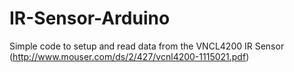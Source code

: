 # IR-Sensor-Arduino

Simple code to setup and read data from the VNCL4200 IR Sensor (http://www.mouser.com/ds/2/427/vcnl4200-1115021.pdf)
